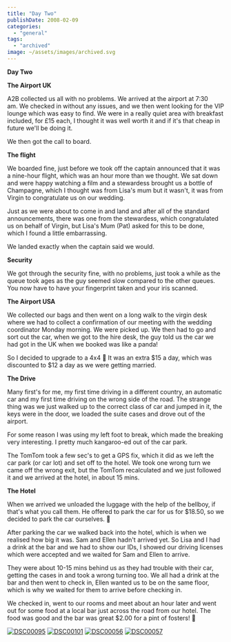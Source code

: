 ```yaml
---
title: "Day Two"
publishDate: 2008-02-09
categories: 
  - "general"
tags: 
  - "archived"
image: ~/assets/images/archived.svg
---
```


**Day Two**

**The Airport UK**

A2B collected us all with no problems. We arrived at the airport at 7:30 am. We checked in without any issues, and we then went looking for the VIP lounge which was easy to find. We were in a really quiet area with breakfast included, for £15 each, I thought it was well worth it and if it's that cheap in future we'll be doing it.

We then got the call to board.

**The flight**

We boarded fine, just before we took off the captain announced that it was a nine-hour flight, which was an hour more than we thought. We sat down and were happy watching a film and a stewardess brought us a bottle of Champagne, which I thought was from Lisa's mum but it wasn't, it was from Virgin to congratulate us on our wedding.

Just as we were about to come in and land and after all of the standard announcements, there was one from the stewardess, which congratulated us on behalf of Virgin, but Lisa's Mum (Pat) asked for this to be done,  which I found a little embarrassing.

We landed exactly when the captain said we would.

**Security**

We got through the security fine, with no problems, just took a while as the queue took ages as the guy seemed slow compared to the other queues.  You now have to have your fingerprint taken and your iris scanned.

**The Airport USA**

We collected our bags and then went on a long walk to the virgin desk where we had to collect a confirmation of our meeting with the wedding coordinator Monday morning. We were picked up. We then had to go and sort out the car, when we got to the hire desk, the guy told us the car we had got in the UK when we booked was like a panda!

So I decided to upgrade to a 4x4 🙂 It was an extra $15 a day, which was discounted to $12 a day as we were getting married.

**The Drive**

Many first's for me, my first time driving in a different country, an automatic car and my first time driving on the wrong side of the road. The strange thing was we just walked up to the correct class of car and jumped in it, the keys were in the door, we loaded the suite cases and drove out of the airport.

For some reason I was using my left foot to break, which made the breaking very interesting. I pretty much kangaroo-ed out of the car park.

The TomTom took a few sec's to get a GPS fix, which it did as we left the car park (or car lot) and set off to the hotel. We took one wrong turn we came off the wrong exit, but the TomTom recalculated and we just followed it and we arrived at the hotel, in about 15 mins.

**The Hotel**

When we arrived we unloaded the luggage with the help of the bellboy, if that's what you call them. He offered to park the car for us for $18.50, so we decided to park the car ourselves. 🙂

After parking the car we walked back into the hotel, which is when we realised how big it was. Sam and Ellen hadn't arrived yet. So Lisa and I had a drink at the bar and we had to show our IDs, I showed our driving licenses which were accepted and we waited for Sam and Ellen to arrive.

They were about 10-15 mins behind us as they had trouble with their car, getting the cases in and took a wrong turning too. We all had a drink at the bar and then went to check in, Ellen wanted us to be on the same floor, which is why we waited for them to arrive before checking in.

We checked in, went to our rooms and meet about an hour later and went out for some food at a local bar just across the road from our hotel. The food was good and the bar was great $2.00 for a pint of fosters! 🙂

[![DSC00095](/images/dsc00095-thumb.jpg)](/images/dsc00095.jpg) [![DSC00101](/images/dsc00101-thumb.jpg)](/images/dsc00101.jpg) [![DSC00056](/images/dsc00056-thumb.jpg)](/images/dsc00056.jpg) [![DSC00057](/images/dsc00057-thumb.jpg)](/images/dsc00057.jpg)
